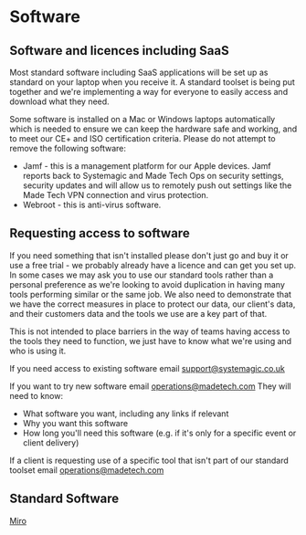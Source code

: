 # Software

## Software and licences including SaaS
Most standard software including SaaS applications will be set up as standard on your laptop when you receive it. A standard toolset is being put together and we're implementing a way for everyone to easily access and download what they need.

Some software is installed on a Mac or Windows laptops automatically which is needed to ensure we can keep the hardware safe and working, and to meet our CE+ and ISO certification criteria. Please do not attempt to remove the following software:
- Jamf - this is a management platform for our Apple devices. Jamf reports back to Systemagic and Made Tech Ops on security settings, security updates and will allow us to remotely push out settings like the Made Tech VPN connection and virus protection.
- Webroot - this is anti-virus software.

## Requesting access to software
If you need something that isn't installed please don't just go and buy it or use a free trial - we probably already have a licence and can get you set up. In some cases we may ask you to use our standard tools rather than a personal preference as we're looking to avoid duplication in having many tools performing similar or the same job. We also need to demonstrate that we have the correct measures in place to protect our data, our client's data, and their customers data and the tools we use are a key part of that.

This is not intended to place barriers in the way of teams having access to the tools they need to function, we just have to know what we're using and who is using it.

If you need access to existing software email [support@systemagic.co.uk](mailto:support@systemagic.co.uk)

If you want to try new software email [operations@madetech.com](mailto:operations@madetech.com)
They will need to know:
- What software you want, including any links if relevant
- Why you want this software
- How long you'll need this software (e.g. if it's only for a specific event or client delivery)

If a client is requesting use of a specific tool that isn't part of our standard toolset email [operations@madetech.com](mailto:operations@madetech.com)

## Standard Software
[Miro](https://github.com/madetech/handbook/blob/main/guides/it/Miro.md)
